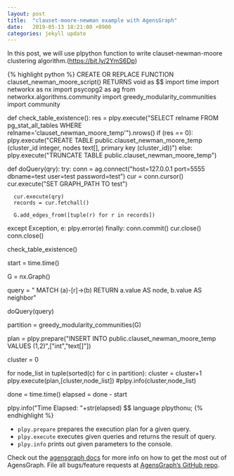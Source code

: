 ```yaml
---
layout: post
title:  "clauset-moore-newman example with AgensGraph"
date:   2019-05-13 18:21:00 +0900
categories: jekyll update
---
```

In this post, we will use plpython function to write clauset-newman-moore clustering algorithm.(https://bit.ly/2YmS6Dp)

{% highlight python %}
CREATE OR REPLACE FUNCTION clauset_newman_moore_script()
RETURNS void as $$
import time
import networkx as nx
import psycopg2 as ag
from networkx.algorithms.community import greedy_modularity_communities
import community

def check_table_existence():
   res = plpy.execute("SELECT relname FROM pg_stat_all_tables WHERE relname='clauset_newman_moore_temp'").nrows()
   if (res == 0):
      plpy.execute("CREATE TABLE public.clauset_newman_moore_temp (cluster_id integer, nodes text[], primary key (cluster_id))")
   else:
      plpy.execute("TRUNCATE TABLE public.clauset_newman_moore_temp")

def doQuery(qry):
   try:
      conn = ag.connect("host=127.0.0.1 port=5555 dbname=test user=test password=test")
      cur = conn.cursor()
      cur.execute("SET GRAPH_PATH TO test")

      cur.execute(qry)
      records = cur.fetchall()

      G.add_edges_from([tuple(r) for r in records])
   except Exception, e:
      plpy.error(e)
   finally:
      conn.commit()
      cur.close()
      conn.close()

check_table_existence()

start = time.time()

G = nx.Graph()

query = " MATCH (a)-[r]->(b) RETURN a.value AS node, b.value AS neighbor"

doQuery(query)

partition = greedy_modularity_communities(G)

plan = plpy.prepare("INSERT INTO public.clauset_newman_moore_temp VALUES ($1,$2)",["int","text[]"])


cluster = 0

for node_list in tuple(sorted(c) for c in partition):
    cluster = cluster+1
    plpy.execute(plan,[cluster,node_list])
    #plpy.info(cluster,node_list)


done = time.time()
elapsed = done - start

plpy.info("Time Elapsed: "+str(elapsed)
$$ language plpythonu;
{% endhighlight %}

- `plpy.prepare` prepares the execution plan for a given query.
- `plpy.execute` executes given queries and returns the result of query.
- `plpy.info` prints out given parameters to the console.

Check out the [agensgraph docs][agensgraph-docs] for more info on how to get the most out of AgensGraph. File all bugs/feature requests at [AgensGraph’s GitHub repo][agensgraph-github]. 

[agensgraph-docs]: https://bitnine.net/documentation
[agensgraph-github]:   https://github.com/bitnine-oss/agensgraph
